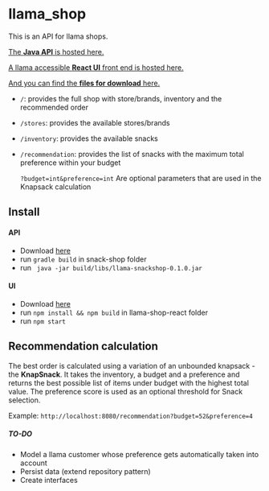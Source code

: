 # llama_shop

This is an API for llama shops.

[The **Java API** is hosted here.](https://llama-shop.herokuapp.com/)

[A llama accessible **React UI** front end is hosted here.](https://llama-shop-react.herokuapp.com/)

[And you can find the **files for download** here.](https://drive.google.com/drive/folders/1WNq8wnzAjTzelWaxfvWB9Kde7pP9hkkL?usp=sharing)

- `/`: provides the full shop with store/brands, inventory and the recommended order
- `/stores`: provides the available stores/brands
- `/inventory`: provides the available snacks
- `/recommendation`: provides the list of snacks with the maximum total preference within your budget

  `?budget=int&preference=int`
  Are optional parameters that are used in the Knapsack calculation


## Install
#### API
- Download [here](https://drive.google.com/drive/folders/1WNq8wnzAjTzelWaxfvWB9Kde7pP9hkkL?usp=sharing)
- run `gradle build` in snack-shop folder
- run ` java -jar build/libs/llama-snackshop-0.1.0.jar`

#### UI
- Download [here](https://drive.google.com/drive/folders/1WNq8wnzAjTzelWaxfvWB9Kde7pP9hkkL?usp=sharing)
- run `npm install && npm build` in llama-shop-react folder
- run `npm start`

## Recommendation calculation
The best order is calculated using a variation of an unbounded knapsack - the **KnapSnack**. It takes the inventory, a budget and a preference and returns the best possible list of items under budget with the highest total value. The preference score is used as an optional threshold for Snack selection.

Example:
`http://localhost:8080/recommendation?budget=52&preference=4`





##### TO-DO
- Model a llama customer whose preference gets automatically taken into account
- Persist data (extend repository pattern)
- Create interfaces